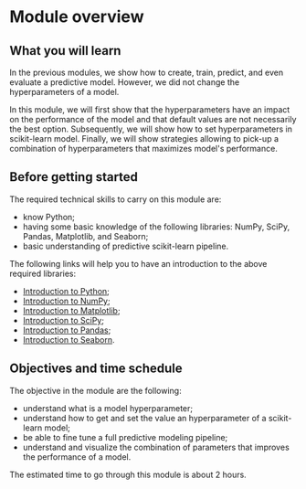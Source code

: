 # Module overview

## What you will learn

<!-- Give in plain English what the module is about -->

In the previous modules, we show how to create, train, predict, and even
evaluate a predictive model. However, we did not change the hyperparameters
of a model.

In this module, we will first show that the hyperparameters have an impact on
the performance of the model and that default values are not necessarily the
best option. Subsequently, we will show how to set hyperparameters in
scikit-learn model. Finally, we will show strategies allowing to pick-up a
combination of hyperparameters that maximizes model's performance.

## Before getting started

<!-- Give the required skills for the module -->

The required technical skills to carry on this module are:

- know Python;
- having some basic knowledge of the following libraries: NumPy, SciPy,
  Pandas, Matplotlib, and Seaborn;
- basic understanding of predictive scikit-learn pipeline.

<!-- Point to resources to learning these skills -->

The following links will help you to have an introduction to the above
required libraries:

- [Introduction to Python](https://scipy-lectures.org/intro/language/python_language.html);
- [Introduction to NumPy](https://scipy-lectures.org/intro/numpy/index.html);
- [Introduction to Matplotlib](https://scipy-lectures.org/intro/matplotlib/index.html);
- [Introduction to SciPy](https://scipy-lectures.org/intro/scipy.html);
- [Introduction to Pandas](https://pandas.pydata.org/docs/user_guide/10min.html#min);
- [Introduction to Seaborn](https://seaborn.pydata.org/introduction.html).

## Objectives and time schedule

<!-- Give the learning objectives -->

The objective in the module are the following:

- understand what is a model hyperparameter;
- understand how to get and set the value an hyperparameter of a scikit-learn
  model;
- be able to fine tune a full predictive modeling pipeline;
- understand and visualize the combination of parameters that improves the
  performance of a model.

<!-- Give the investment in time -->

The estimated time to go through this module is about 2 hours.
